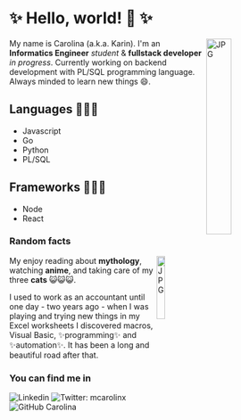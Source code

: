 # ✨ Hello, world! 👋 ✨

<img width = "30%" align="right" alt="JPG" src="https://pm1.narvii.com/6623/9a71f8e8d8fa89f64673735b6789bc1c838153d5_hq.jpg" />

My name is Carolina (a.k.a. Karin). I'm an **Informatics Engineer** _student_ & **fullstack developer** _in progress_. Currently working on backend development with PL/SQL programming language. Always minded to learn new things 😄.

## **Languages** 👩🏻‍💻

- Javascript
- Go
- Python
- PL/SQL

## **Frameworks** 👩🏻‍💻

- Node
- React

### **Random facts**

<img width = "17%" align="right" alt="JPG" src="https://i.pinimg.com/originals/a0/fe/cf/a0fecf3996194b0848945f7b86a3553e.jpg" />

My enjoy reading about **mythology**, watching **anime**, and taking care of my three **cats** 😺😺😺.

I used to work as an accountant until one day - two years ago - when I was playing and trying new things in my Excel worksheets I discovered macros, Visual Basic, ✨programming✨ and ✨automation✨. It has been a long and beautiful road after that.

### **You can find me in**

![Linkedin](https://img.shields.io/badge/-csmamani-blue?style=flat-square&logo=Linkedin&logoColor=white&link=https://www.linkedin.com/in/csmamani/)
![Twitter: mcarolinx](https://img.shields.io/twitter/follow/mcarolinx?style=social)
![GitHub Carolina](https://img.shields.io/github/followers/csmamani?label=follow&style=social)
